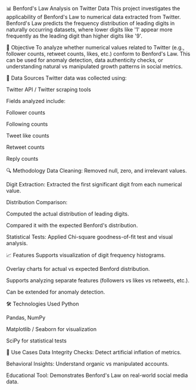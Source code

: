 📊 Benford's Law Analysis on Twitter Data
This project investigates the applicability of Benford's Law to numerical data extracted from Twitter. Benford's Law predicts the frequency distribution of leading digits in naturally occurring datasets, where lower digits like '1' appear more frequently as the leading digit than higher digits like '9'.

🧠 Objective
To analyze whether numerical values related to Twitter (e.g., follower counts, retweet counts, likes, etc.) conform to Benford's Law. This can be used for anomaly detection, data authenticity checks, or understanding natural vs manipulated growth patterns in social metrics.

📂 Data Sources
Twitter data was collected using:

Twitter API / Twitter scraping tools

Fields analyzed include:

Follower counts

Following counts

Tweet like counts

Retweet counts

Reply counts

🔍 Methodology
Data Cleaning: Removed null, zero, and irrelevant values.

Digit Extraction: Extracted the first significant digit from each numerical value.

Distribution Comparison:

Computed the actual distribution of leading digits.

Compared it with the expected Benford's distribution.

Statistical Tests: Applied Chi-square goodness-of-fit test and visual analysis.

📈 Features
Supports visualization of digit frequency histograms.

Overlay charts for actual vs expected Benford distribution.

Supports analyzing separate features (followers vs likes vs retweets, etc.).

Can be extended for anomaly detection.

🛠 Technologies Used
Python

Pandas, NumPy

Matplotlib / Seaborn for visualization

SciPy for statistical tests

📌 Use Cases
Data Integrity Checks: Detect artificial inflation of metrics.

Behavioral Insights: Understand organic vs manipulated accounts.

Educational Tool: Demonstrates Benford's Law on real-world social media data.


